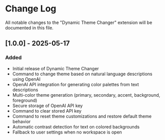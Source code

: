 # Change Log

All notable changes to the "Dynamic Theme Changer" extension will be documented in this file.

## [1.0.0] - 2025-05-17

### Added
- Initial release of Dynamic Theme Changer
- Command to change theme based on natural language descriptions using OpenAI
- OpenAI API integration for generating color palettes from text descriptions
- Multi-color theme generation (primary, secondary, accent, background, foreground)
- Secure storage of OpenAI API key
- Command to clear stored API key
- Command to reset theme customizations and restore default theme behavior
- Automatic contrast detection for text on colored backgrounds
- Fallback to user settings when no workspace is open